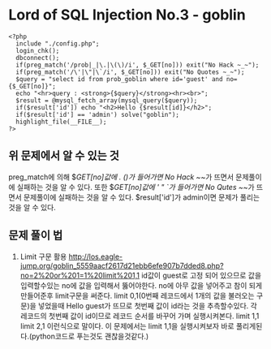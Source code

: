 Lord of SQL Injection No.3 - goblin
=============
```
<?php
  include "./config.php";
  login_chk();
  dbconnect();
  if(preg_match('/prob|_|\.|\(\)/i', $_GET[no])) exit("No Hack ~_~");
  if(preg_match('/\'|\"|\`/i', $_GET[no])) exit("No Quotes ~_~");
  $query = "select id from prob_goblin where id='guest' and no={$_GET[no]}";
  echo "<hr>query : <strong>{$query}</strong><hr><br>";
  $result = @mysql_fetch_array(mysql_query($query));
  if($result['id']) echo "<h2>Hello {$result[id]}</h2>";
  if($result['id'] == 'admin') solve("goblin");
  highlight_file(__FILE__);
?>
```
위 문제에서 알 수 있는 것
-------------
preg_match에 의해 $_GET[no]값에 . ()가 들어가면 No Hack ~_~가 뜨면서 문제풀이에 실패하는 것을 알 수 있다.
또한 $_GET[no]값에 ' " `가 들어가면 No Qutes ~_~가 뜨면서 문제풀이에 실패하는 것을 알 수 있다.
$result['id']가 admin이면 문제가 풀리는 것을 알 수 있다.

문제 풀이 법
-------------
1) Limit 구문 활용
http://los.eagle-jump.org/goblin_5559aacf2617d21ebb6efe907b7dded8.php?no=2%20or%201=1%20limit%201,1
id값이 guest로 고정 되어 있으므로 값을 입력할수있는 no에 값을 입력해서 뚫어야한다.
no에 아무 값을 넣어주고 참이 되게 만들어준후 limit구문을 써준다.
limit 0,1(0번째 레코드에서 1개의 값을 불러오는 구문)을 넣었을때 Hello guest가 뜨므로 첫번째 값이 id라는 것을 추측할수있다.
각 레코드의 첫번째 값이 id이므로 레코드 순서를 바꾸어 가며 실행시켜본다.
limit 1,1 limit 2,1 이런식으로 말이다. 이 문제에서는 limit 1,1을 실행시켜보자 바로 풀리게된다.(python코드로 푸는것도 괜찮을것같다.)
